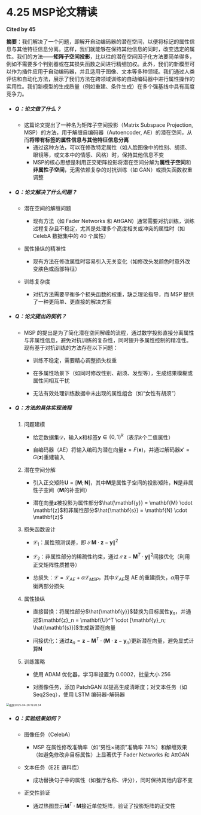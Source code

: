 # 4.25 MSP论文精读

**Cited by 45**

**摘要**：我们解决了一个问题，即解开自动编码器的潜在空间，以便将标记的属性信息与其他特征信息分离。这样，我们就能够在保持其他信息的同时，改变选定的属性。我们的方法——**矩阵子空间投影**，比以往的潜在空间因子化方法要简单得多，例如不需要多个判别器或在其损失函数之间进行精细加权。此外，我们的新模型可以作为插件应用于自动编码器，并且适用于图像、文本等多种领域。我们通过人类评估和自动化方法，展示了我们方法在跨领域训练的自动编码器中进行属性操作的实用性。我们新模型的生成质量（例如重建、条件生成）在多个强基线中具有高度竞争力。

- ##### Q：论文做了什么？

  - 这篇论文提出了一种名为矩阵子空间投影（Matrix Subspace Projection, MSP）的方法，用于解缠自编码器（Autoencoder, AE）的潜在空间，从而**将带有标签的属性信息与其他特征信息分离**
    - 通过这种方法，可以在修改特定属性（如人脸图像中的性别、胡须、眼镜等，或文本中的情感、风格）时，保持其他信息不变
    - MSP的核心思想是利用正交矩阵投影将潜在空间分解为**属性子空间**和**非属性子空间**，无需依赖复杂的对抗训练（如 GAN）或损失函数权重调整

- ##### Q：论文解决了什么问题？

  - 潜在空间的解缠问题
    - 现有方法（如 Fader Networks 和 AttGAN）通常需要对抗训练，训练过程复杂且不稳定，尤其是处理多个高度相关或冲突的属性时（如 CelebA 数据集中的 40 个属性）

  - 属性操纵的精准性
    - 现有方法在修改属性时容易引入无关变化（如修改头发颜色时意外改变肤色或面部特征）

  - 训练复杂度
    - 对抗方法需要平衡多个损失函数的权重，缺乏理论指导，而 MSP 提供了一种更简单、更直接的解决方案

- ##### Q：论文提出的契机？

  - MSP 的提出是为了简化潜在空间解缠的流程，通过数学投影直接分离属性与非属性信息，避免对抗训练的复杂性，同时提升多属性控制的精准性。现有基于对抗训练的方法存在以下问题：

    - 训练不稳定，需要精心调整损失权重

    - 在多属性场景下（如同时修改性别、胡须、发型等），生成结果模糊或属性间相互干扰

    - 无法有效处理训练数据中未出现的属性组合（如“女性有胡须”）


- ##### Q：方法的具体实现流程

  1. 问题建模

     - 给定数据集$\mathcal{D}$，输入$\mathbf{x}$和标签$\mathbf{y} \in \{0,1\}^k$（表示$k$个二值属性）

     - 自编码器（AE）将输入编码为潜在向量$\mathbf{z} = F(\mathbf{x})$，并通过解码器$\mathbf{x}' = G(\mathbf{z})$重建输入


  2. 潜在空间分解

     - 引入正交矩阵$\mathbf{U} = [\mathbf{M}; \mathbf{N}]$，其中$\mathbf{M}$是属性子空间的投影矩阵，$\mathbf{N}$是非属性子空间（$\mathbf{M}$的补空间）

     - 潜在向量$\mathbf{z}$被投影为属性部分$\hat{\mathbf{y}} = \mathbf{M} \cdot \mathbf{z}$和非属性部分$\hat{\mathbf{s}} = \mathbf{N} \cdot \mathbf{z}$


  3. 损失函数设计

     - $\mathcal{L}_1$：属性预测误差，即$\|\mathbf{M} \cdot \mathbf{z} - \mathbf{y}\|^2$

     - $\mathcal{L}_2$：非属性部分的稀疏性约束，通过$\|\mathbf{z} - \mathbf{M}^T \cdot \mathbf{y}\|^2$间接优化（利用正交矩阵性质推导）

     - 总损失：$\mathcal{L} = \mathcal{L}_{AE} + \alpha \mathcal{L}_{MSP}$，其中$\mathcal{L}_{AE}$是 AE 的重建损失，$\alpha$用于平衡两部分损失


  4. 属性操纵

     - 直接替换：将属性部分$\hat{\mathbf{y}}$替换为目标属性$\mathbf{y}_n$，并通过$\mathbf{z}_n = \mathbf{U}^T \cdot [\mathbf{y}_n; \hat{\mathbf{s}}]$生成新潜在向量

     - 间接优化：通过$\mathbf{z}_n = \mathbf{z} - \mathbf{M}^T \cdot (\mathbf{M} \cdot \mathbf{z} - \mathbf{y}_n)$更新潜在向量，避免显式计算$\mathbf{N}$


  5. 训练策略

     - 使用 ADAM 优化器，学习率设置为 0.0002，批量大小 256

     - 对图像任务，添加 PatchGAN 以提高生成清晰度；对文本任务（如 Seq2Seq），使用 LSTM 编码器-解码器


<img src="/Users/zhangyuxin/Desktop/Ivonna-Study-Notes/fig/截屏2025-04-26 19.26.34.png" alt="截屏2025-04-26 19.26.34" style="zoom:50%;" />

- ##### Q：实验结果如何？

  - 图像任务（CelebA）
    - MSP 在属性修改准确率（如“男性×胡须”准确率 78%）和解缠效果（如避免修改非目标属性）上显著优于 Fader Networks 和 AttGAN

  - 文本任务（E2E 语料库）
    - 成功替换句子中的属性（如餐厅名称、评分），同时保持其他内容不变

  - 正交性验证
    - 通过热图显示$\mathbf{M}^T \cdot \mathbf{M}$接近单位矩阵，验证了投影矩阵的正交性
